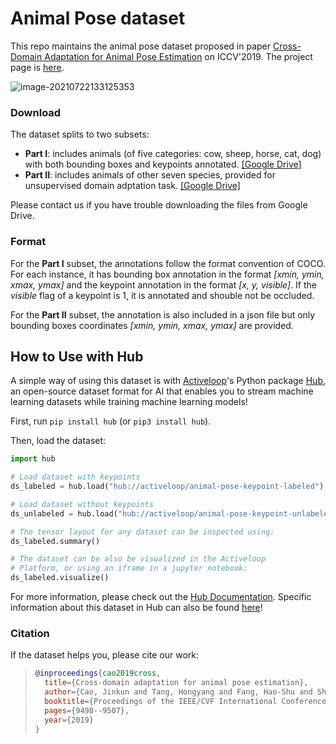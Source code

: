 # Animal Pose dataset

This repo maintains the animal pose dataset proposed in paper [Cross-Domain Adaptation for Animal Pose Estimation](https://openaccess.thecvf.com/content_ICCV_2019/html/Cao_Cross-Domain_Adaptation_for_Animal_Pose_Estimation_ICCV_2019_paper.html) on ICCV'2019. The project page is [here](https://sites.google.com/view/animal-pose/).

![image-20210722133125353](assets/main.jpg)

### Download

The dataset splits to two subsets:

* **Part I**: includes animals (of five categories: cow, sheep, horse, cat, dog) with both bounding boxes and keypoints annotated. [[Google Drive]](https://drive.google.com/drive/folders/1xxm6ZjfsDSmv6C9JvbgiGrmHktrUjV5x?usp=sharing)
* **Part II**: includes animals of other seven species, provided for unsupervised domain adptation task. [[Google Drive]](https://drive.google.com/drive/folders/1-yOSGWts2ZDYFx29u7vPcX4CdGJkPx1w?usp=sharing)

Please contact us if you have trouble downloading the files from Google Drive.

### Format

For the **Part I** subset, the annotations follow the format convention of COCO. For each instance, it has bounding box annotation in the format *[xmin, ymin, xmax, ymax]* and the keypoint annotation in the format *[x, y, visible]*. If the *visible* flag of a keypoint is 1, it is annotated and shouble not be occluded.

For the **Part II** subset, the annotation is also included in a json file but only bounding boxes coordinates *[xmin, ymin, xmax, ymax]* are provided.

## How to Use with Hub

A simple way of using this dataset is with [Activeloop](https://activeloop.ai)'s Python package [Hub](https://github.com/activeloopai/Hub), an open-source dataset format for AI that enables you to stream machine learning datasets while training machine learning models!

First, run `pip install hub` (or `pip3 install hub`).

Then, load the dataset:

```py
import hub

# Load dataset with keypoints
ds_labeled = hub.load("hub://activeloop/animal-pose-keypoint-labeled")

# Load dataset without keypoints
ds_unlabeled = hub.load("hub://activeloop/animal-pose-keypoint-unlabeled")

# The tensor layout for any dataset can be inspected using:
ds_labeled.summary()

# The dataset can be also be visualized in the Activeloop 
# Platform, or using an iframe in a jupyter notebook:
ds_labeled.visualize()
```

For more information, please check out the [Hub Documentation](https://docs.activeloop.ai). Specific information about this dataset in Hub can also be found [here](https://docs.activeloop.ai/datasets/animal-pose-dataset)!


### Citation

If the dataset helps you, please cite our work:

> ```bibtex
> @inproceedings{cao2019cross,
>   title={Cross-domain adaptation for animal pose estimation},
>   author={Cao, Jinkun and Tang, Hongyang and Fang, Hao-Shu and Shen, Xiaoyong and Lu, Cewu and Tai, Yu-Wing},
>   booktitle={Proceedings of the IEEE/CVF International Conference on Computer Vision},
>   pages={9498--9507},
>   year={2019}
> }
> ```

